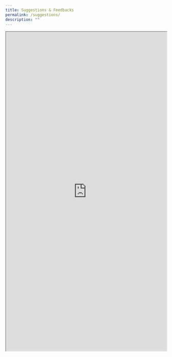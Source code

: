 ```yaml
---
title: Suggestions & Feedbacks
permalink: /suggestions/
description: ""
---
```


<iframe src="https://form.gov.sg/6400205a6a72eb0012c68391" style="width:100%;height:1000px"></iframe>
